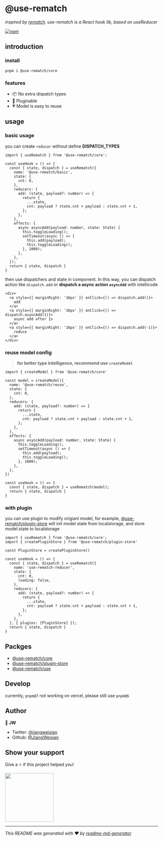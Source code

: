 # @use-rematch

*inspired by [rematch](https://github.com/rematch/rematch). use-rematch is a React hook lib, based on useReducer*

[![npm](https://img.shields.io/npm/v/@use-rematch/core.svg?style=flat-square)](https://www.npmjs.org/package/@use-rematch/core)

## introduction

### install

```console
pnpm i @use-rematch/core
```

### features

- 📦 No extra dispatch types
- 🔢 Pluginable 
- 💗 Model is easy to reuse

## usage

### basic usage

you can create `reducer` without define **DISPATCH_TYPES**

```tsx
import { useRematch } from '@use-rematch/core';

const useHook = () => {
  const { state, dispatch } = useRematch({
    name: '@use-rematch/basic',
    state: {
      cnt: 0,
    },
    reducers: {
      add: (state, payload?: number) => {
        return {
          ...state,
          cnt: payload ? state.cnt + payload : state.cnt + 1,
        };
      },
    },
    effects: {
      async asyncAdd(payload: number, state: State) {
        this.toggleLoading();
        setTimeout(async () => {
          this.add(payload);
          this.toggleLoading();
        }, 1000);
      },
    },
  });
  return { state, dispatch }
}
```

then use dispatchers and state in component. In this way, you can dispatch action like `dispatch.add` or **dispatch a async action `asyncAdd`** with intellicode

```tsx
<div>
  <a style={{ marginRight: '16px' }} onClick={() => dispatch.add()}>
    add
  </a>
  <a style={{ marginRight: '16px' }} onClick={() => dispatch.asyncAdd(1)}>
    async add after 1s
  </a>
  <a style={{ marginRight: '16px' }} onClick={() => dispatch.add(-1)}>
    reduce
  </a>
</div>
```

### reuse model config
> **for better type intelligence, recommend use `createModel`**

```tsx
import { createModel } from '@use-rematch/core'

const model = createModel({
  name: '@use-rematch/reuse',
  state: {
    cnt: 0,
  },
  reducers: {
    add: (state, payload?: number) => {
      return {
        ...state,
        cnt: payload ? state.cnt + payload : state.cnt + 1,
      };
    },
  },
  effects: {
    async asyncAdd(payload: number, state: State) {
      this.toggleLoading();
      setTimeout(async () => {
        this.add(payload);
        this.toggleLoading();
      }, 1000);
    },
  },
})

const useHook = () => {
  const { state, dispatch } = useRematch(model);
  return { state, dispatch }
}
```

### with plugin

you can use plugin to modify origianl model, for example, [@use-rematch/plugin-store](/packages/plugin-store) will init model state from localstorage, and store model.state to localstorage

```tsx
import { useRematch } from '@use-rematch/core';
import { createPluginStore } from '@use-rematch/plugin-store'

const PluginStore = createPluginStore()

const useHook = () => {
  const { state, dispatch } = useRematch({
    name: 'use-rematch-reducer',
    state: {
      cnt: 0,
      loading: false,
    },
    reducers: {
      add: (state, payload?: number) => {
        return {
          ...state,
          cnt: payload ? state.cnt + payload : state.cnt + 1,
        };
      },
    },
  }, { plugins: [PluginStore] });
  return { state, dispatch }
}
```

## Packges

- [@use-rematch/core](https://www.npmjs.com/package/@use-rematch/core)
- [@use-rematch/plugin-store](https://www.npmjs.com/package/@use-rematch/plugin-store)
- [@use-rematch/use](https://www.npmjs.com/package/@use-rematch/use)

## Develop

currently, `pnpm@7` not working on vercel, please still use `pnpm@6`

## Author

👤 **JW**

* Twitter: [@jiangweixian](https://twitter.com/jiangweixian)
* Github: [@JiangWeixian](https://github.com/JiangWeixian)

## Show your support

Give a ⭐️ if this project helped you!

<a href="https://www.patreon.com/jiangweixian">
  <img src="https://c5.patreon.com/external/logo/become_a_patron_button@2x.png" width="160">
</a>

***
_This README was generated with ❤️ by [readme-md-generator](https://github.com/kefranabg/readme-md-generator)_

